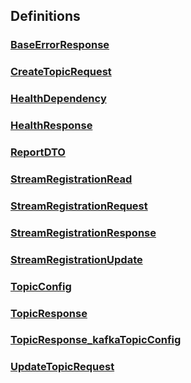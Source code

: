 
<a name="definitions"></a>
## Definitions

<a name="ref-baseerrorresponse"></a>
### [BaseErrorResponse](definitions/BaseErrorResponse.md#baseerrorresponse)

<a name="ref-createtopicrequest"></a>
### [CreateTopicRequest](definitions/CreateTopicRequest.md#createtopicrequest)

<a name="ref-healthdependency"></a>
### [HealthDependency](definitions/HealthDependency.md#healthdependency)

<a name="ref-healthresponse"></a>
### [HealthResponse](definitions/HealthResponse.md#healthresponse)

<a name="ref-reportdto"></a>
### [ReportDTO](definitions/ReportDTO.md#reportdto)

<a name="ref-streamregistrationread"></a>
### [StreamRegistrationRead](definitions/StreamRegistrationRead.md#streamregistrationread)

<a name="ref-streamregistrationrequest"></a>
### [StreamRegistrationRequest](definitions/StreamRegistrationRequest.md#streamregistrationrequest)

<a name="ref-streamregistrationresponse"></a>
### [StreamRegistrationResponse](definitions/StreamRegistrationResponse.md#streamregistrationresponse)

<a name="ref-streamregistrationupdate"></a>
### [StreamRegistrationUpdate](definitions/StreamRegistrationUpdate.md#streamregistrationupdate)

<a name="ref-topicconfig"></a>
### [TopicConfig](definitions/TopicConfig.md#topicconfig)

<a name="ref-topicresponse"></a>
### [TopicResponse](definitions/TopicResponse.md#topicresponse)

<a name="ref-topicresponse_kafkatopicconfig"></a>
### [TopicResponse_kafkaTopicConfig](definitions/TopicResponse_kafkaTopicConfig.md#topicresponse_kafkatopicconfig)

<a name="ref-updatetopicrequest"></a>
### [UpdateTopicRequest](definitions/UpdateTopicRequest.md#updatetopicrequest)


